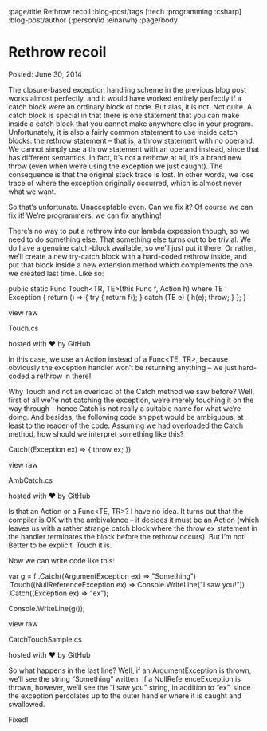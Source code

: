 :page/title Rethrow recoil
:blog-post/tags [:tech :programming :csharp]
:blog-post/author {:person/id :einarwh}
:page/body

# Rethrow recoil

Posted: June 30, 2014

The closure-based exception handling scheme in the previous blog post works almost perfectly, and it would have worked entirely perfectly if a catch block were an ordinary block of code. But alas, it is not. Not quite. A catch block is special in that there is one statement that you can make inside a catch block that you cannot make anywhere else in your program. Unfortunately, it is also a fairly common statement to use inside catch blocks: the rethrow statement – that is, a throw statement with no operand. We cannot simply use a throw statement with an operand instead, since that has different semantics. In fact, it’s not a rethrow at all, it’s a brand new throw (even when we’re using the exception we just caught). The consequence is that the original stack trace is lost. In other words, we lose trace of where the exception originally occurred, which is almost never what we want.

So that’s unfortunate. Unacceptable even. Can we fix it? Of course we can fix it! We’re programmers, we can fix anything!

There’s no way to put a rethrow into our lambda expession though, so we need to do something else. That something else turns out to be trivial. We do have a genuine catch-block available, so we’ll just put it there. Or rather, we’ll create a new try-catch block with a hard-coded rethrow inside, and put that block inside a new extension method which complements the one we created last time. Like so:


public static Func<TR> Touch<TR, TE>(this Func<TR> f, Action<TE> h)
  where TE : Exception
{
  return () =>
  {
    try
    {
      return f();
    }
    catch (TE e)
    {
      h(e);
      throw;
    }
  };
}

view raw


Touch.cs

hosted with ❤ by GitHub

In this case, we use an Action<TE> instead of a Func<TE, TR>, because obviously the exception handler won’t be returning anything – we just hard-coded a rethrow in there!

Why Touch and not an overload of the Catch method we saw before? Well, first of all we’re not catching the exception, we’re merely touching it on the way through – hence Catch is not really a suitable name for what we’re doing. And besides, the following code snippet would be ambiguous, at least to the reader of the code. Assuming we had overloaded the Catch method, how should we interpret something like this?


Catch((Exception ex) => { throw ex; })

view raw


AmbCatch.cs

hosted with ❤ by GitHub

Is that an Action<TE> or a Func<TE, TR>? I have no idea. It turns out that the compiler is OK with the ambivalence – it decides it must be an Action<TE> (which leaves us with a rather strange catch block where the throw ex statement in the handler terminates the block before the rethrow occurs). But I’m not! Better to be explicit. Touch it is.

Now we can write code like this:


var g = f
  .Catch((ArgumentException ex) => "Something")
  .Touch((NullReferenceException ex) => Console.WriteLine("I saw you!"))
  .Catch((Exception ex) => "ex");

Console.WriteLine(g());

view raw


CatchTouchSample.cs

hosted with ❤ by GitHub

So what happens in the last line? Well, if an ArgumentException is thrown, we’ll see the string “Something” written. If a NullReferenceException is thrown, however, we’ll see the “I saw you” string, in addition to “ex”, since the exception percolates up to the outer handler where it is caught and swallowed.

Fixed!
